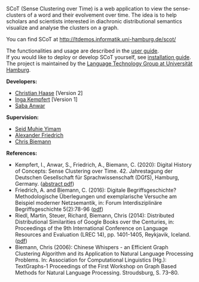 SCoT (Sense Clustering over Time) is a web application to view the sense-clusters of a word and their evolvement over time. The idea is to help scholars and scientists interested in diachronic distributional semantics visualize and analyse the clusters on a graph. 

You can find SCoT at <http://ltdemos.informatik.uni-hamburg.de/scot/>

The functionalities and usage are described in the [user guide](userGuide.md).   
If you would like to deploy or develop SCoT yourself, see [installation guide](installationGuide.md).  
 The project is maintained by the [Language Technology Group at Universität Hamburg](https://www.inf.uni-hamburg.de/en/inst/ab/lt/home.html). 

**Developers:**
* [Christian Haase](https://www2.informatik.uni-hamburg.de/fiona/pers.php?lang=de#haase) [Version 2]
* [Inga Kempfert](https://github.com/IngaKe) [Version 1]
* [Saba Anwar](https://www.inf.uni-hamburg.de/en/inst/ab/lt/people/saba-anwar.html)

**Supervision:**
* [Seid Muhie Yimam](https://seyyaw.github.io/)
* [Alexander Friedrich](https://www.philosophie.tu-darmstadt.de/institut_phil/mitarbeiter_innen_phil/wissenschaftlichemitarbeiter_innen_phil/friedrich_pwt/index.de.jsp)
* [Chris Biemann](https://www.inf.uni-hamburg.de/en/inst/ab/lt/people/chris-biemann.html)


**References:**
* Kempfert, I., Anwar, S., Friedrich, A., Biemann, C. (2020): Digital History of Concepts: Sense Clustering over Time. 42. Jahrestagung der Deutschen Gesellschaft für Sprachwissenschaft (DGfS), Hamburg, Germany. ([abstract pdf](https://www.inf.uni-hamburg.de/en/inst/ab/lt/publications/2020-kempfertetal-dgfs-scot.pdf))
* Friedrich, A. and Biemann, C. (2016): Digitale Begriffsgeschichte? Methodologische Überlegungen und exemplarische Versuche am Beispiel moderner Netzsemantik, in: Forum Interdisziplinäre Begriffsgeschichte 5(2):78-96 ([pdf](https://www.zfl-berlin.org/files/zfl/downloads/publikationen/forum_begriffsgeschichte/ZfL_FIB_5_2016_2_FriedrichBiemann.pdf))
* Riedl, Martin, Steuer, Richard, Biemann, Chris (2014): Distributed Distributional Similarities of Google Books over the Centuries, in: Proceedings of the 9th International Conference on Language Resources and Evaluation (LREC 14), pp. 1401-1405, Reykjavik, Iceland. ([pdf](http://www.lrec-conf.org/proceedings/lrec2014/pdf/274_Paper.pdf))
* Biemann, Chris (2006): Chinese Whispers - an Efficient Graph Clustering Algorithm and its Application to Natural Language Processing Problems. In: Association for Computational Linguistics (Hg.): TextGraphs-1 Proceedings of the First Workshop on Graph Based Methods for Natural Language Processing. Stroudsburg, S. 73–80.
